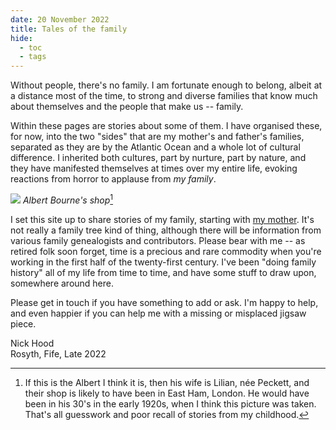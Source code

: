 ```yaml
---
date: 20 November 2022
title: Tales of the family
hide:
  - toc
  - tags
---
```


Without people, there's no family. I am fortunate enough to belong, albeit at a distance most of the time, to strong and diverse families that know much about themselves and the people that make us -- family. 

Within these pages are stories about some of them. I have organised these, for now, into the two "sides" that are my mother's and father's families, separated as they are by the Atlantic Ocean and a whole lot of cultural difference. I inherited both cultures, part by nurture, part by nature, and they have manifested themselves at times over my entire life, evoking reactions from horror to applause from *my family*. 

![](/family/img/Albert-Bourne-shop-cropped.jpg)
*Albert Bourne's shop*[^albert1]

I set this site up to share stories of my family, starting with [my mother](/family/Bourne/2020-03-29-Audrey-Bourne/). It's not really a family tree kind of thing, although there will be information from various family genealogists and contributors. Please bear with me -- as retired folk soon forget, time is a precious and rare commodity when you're working in the first half of the twenty-first century. I've been "doing family history" all of my life from time to time, and have some stuff to draw upon, somewhere around here.

Please get in touch if you have something to add or ask. I'm happy to help, and even happier if you can help me with a missing or misplaced jigsaw piece.


Nick Hood  
Rosyth, Fife, Late 2022

[^albert1]: If this is the Albert I think it is, then his wife is Lilian, née Peckett, and their shop is likely to have been in East Ham, London. He would have been in his 30's in the early 1920s, when I think this picture was taken. That's all guesswork and poor recall of stories from my childhood.